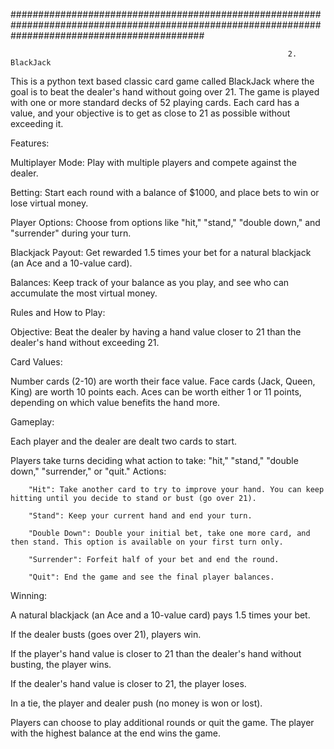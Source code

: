 
###################################################################################################################################################

                                                                  2. BlackJack



This is a python text based classic card game called BlackJack where the goal is to beat the dealer's hand without going over 21. The game is played with one or more standard decks of 52 playing cards. Each card has a value, and your objective is to get as close to 21 as possible without exceeding it.


Features:

Multiplayer Mode: Play with multiple players and compete against the dealer.

Betting: Start each round with a balance of $1000, and place bets to win or lose virtual money.

Player Options: Choose from options like "hit," "stand," "double down," and "surrender" during your turn.

Blackjack Payout: Get rewarded 1.5 times your bet for a natural blackjack (an Ace and a 10-value card).

Balances: Keep track of your balance as you play, and see who can accumulate the most virtual money.




Rules and How to Play:

Objective: Beat the dealer by having a hand value closer to 21 than the dealer's hand without exceeding 21.

Card Values:

Number cards (2-10) are worth their face value.
    Face cards (Jack, Queen, King) are worth 10 points each.
    Aces can be worth either 1 or 11 points, depending on which value benefits the hand more.



Gameplay:

Each player and the dealer are dealt two cards to start.


Players take turns deciding what action to take: "hit," "stand," "double down," "surrender," or "quit."
Actions:


        "Hit": Take another card to try to improve your hand. You can keep hitting until you decide to stand or bust (go over 21).
        
        "Stand": Keep your current hand and end your turn.
        
        "Double Down": Double your initial bet, take one more card, and then stand. This option is available on your first turn only.
        
        "Surrender": Forfeit half of your bet and end the round.
        
        "Quit": End the game and see the final player balances.




Winning:

A natural blackjack (an Ace and a 10-value card) pays 1.5 times your bet.


If the dealer busts (goes over 21), players win.


If the player's hand value is closer to 21 than the dealer's hand without busting, the player wins.


If the dealer's hand value is closer to 21, the player loses.

In a tie, the player and dealer push (no money is won or lost).



Players can choose to play additional rounds or quit the game.
The player with the highest balance at the end wins the game.